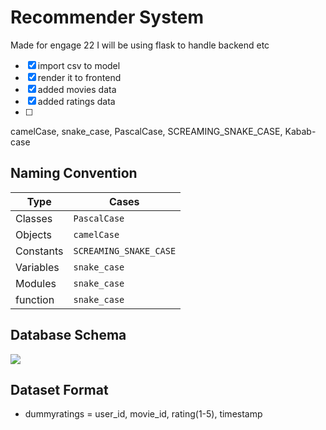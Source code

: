 # Recommender System  
Made for engage 22
I will be using flask to handle backend etc

- [x] import csv to model
- [x] render it to frontend
- [x] added movies data
- [x] added ratings data
- [ ] 

camelCase, snake_case, PascalCase, SCREAMING_SNAKE_CASE, Kabab-case

## Naming Convention
| Type | Cases |
|------|-------|
| Classes | `PascalCase` |
| Objects | `camelCase` |
| Constants | `SCREAMING_SNAKE_CASE` |
| Variables | `snake_case` |
| Modules | `snake_case` |
| function | `snake_case` |

## Database Schema
![](/server/database_schema/database_schema.svg)

## Dataset Format
- dummyratings = user_id, movie_id, rating(1-5), timestamp